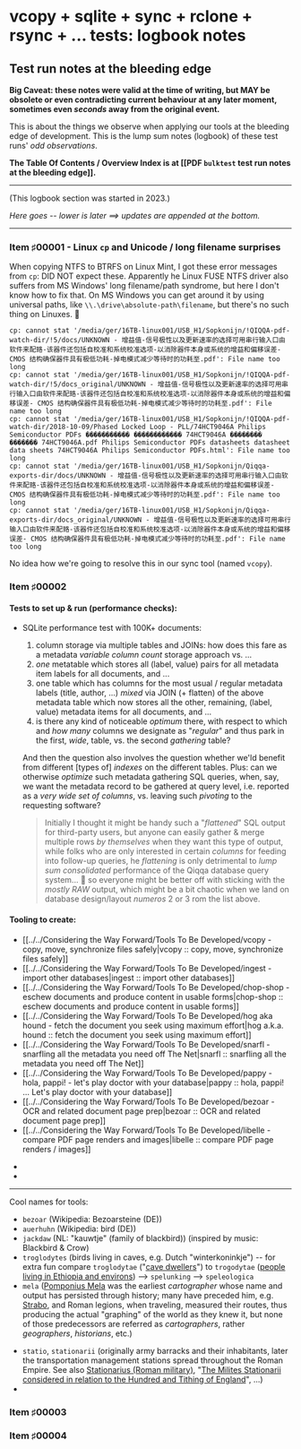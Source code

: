 # vcopy + sqlite + sync + rclone + rsync + ... tests: logbook notes


## Test run notes at the bleeding edge

**Big Caveat: these notes were valid at the time of writing, but MAY be obsolete or even contradicting current behaviour at any later moment, sometimes even *seconds* away from the original event.**

This is about the things we observe when applying our tools at the bleeding edge of development. This is the lump sum notes (logbook) of these test runs' *odd observations*.

**The Table Of Contents / Overview Index is at [[PDF `bulktest` test run notes at the bleeding edge]].**

-------------------------------

(This logbook section was started in 2023.)

*Here goes -- lower is later ==> updates are appended at the bottom.*

-------------------------------

### Item ♯00001 - Linux `cp` and Unicode / long filename surprises

When copying NTFS to BTRFS on Linux Mint, I got these error messages from `cp`:  DID NOT expect these. Apparently he Linux FUSE NTFS driver also suffers from MS Windows' long filename/path syndrome, but here I don't know how to fix that. On MS Windows you can get around it by using universal paths, like `\\.\drive\absolute-path\filename`, but there's no such thing on Linuxes. 🤔

```
cp: cannot stat '/media/ger/16TB-linux001/USB_H1/Sopkonijn/!QIQQA-pdf-watch-dir/!5/docs/UNKNOWN - 增益值-信号极性以及更新速率的选择可用串行输入口由软件来配臵-该器件还包括自校准和系统校准选项-以消除器件本身或系统的增益和偏移误差- CMOS 结构确保器件具有极低功耗-掉电模式减少等待时的功耗至.pdf': File name too long
cp: cannot stat '/media/ger/16TB-linux001/USB_H1/Sopkonijn/!QIQQA-pdf-watch-dir/!5/docs_original/UNKNOWN - 增益值-信号极性以及更新速率的选择可用串行输入口由软件来配臵-该器件还包括自校准和系统校准选项-以消除器件本身或系统的增益和偏移误差- CMOS 结构确保器件具有极低功耗-掉电模式减少等待时的功耗至.pdf': File name too long
cp: cannot stat '/media/ger/16TB-linux001/USB_H1/Sopkonijn/!QIQQA-pdf-watch-dir/2018-10-09/Phased Locked Loop - PLL/74HCT9046A Philips Semiconductor PDFs ����������� ������������ 74HCT9046A �������� ������� 74HCT9046A.pdf Philips Semiconductor PDFs datasheets datasheet data sheets 74HCT9046A Philips Semiconductor PDFs.html': File name too long
cp: cannot stat '/media/ger/16TB-linux001/USB_H1/Sopkonijn/Qiqqa-exports-dir/docs/UNKNOWN - 增益值-信号极性以及更新速率的选择可用串行输入口由软件来配臵-该器件还包括自校准和系统校准选项-以消除器件本身或系统的增益和偏移误差- CMOS 结构确保器件具有极低功耗-掉电模式减少等待时的功耗至.pdf': File name too long
cp: cannot stat '/media/ger/16TB-linux001/USB_H1/Sopkonijn/Qiqqa-exports-dir/docs_original/UNKNOWN - 增益值-信号极性以及更新速率的选择可用串行输入口由软件来配臵-该器件还包括自校准和系统校准选项-以消除器件本身或系统的增益和偏移误差- CMOS 结构确保器件具有极低功耗-掉电模式减少等待时的功耗至.pdf': File name too long
```

No idea how we're going to resolve this in our sync tool (named `vcopy`).



### Item ♯00002


#### Tests to set up & run (performance checks):

- SQLite performance test with 100K+ documents:
  1. column storage via multiple tables and JOINs: how does this fare as a metadata *variable column count* storage approach vs. ...
  2. *one* metatable which stores all (label, value) pairs for all metadata item labels for all documents, and ...
  3. one table which has columns for the most usual / regular metadata labels (title, author, ...) *mixed* via JOIN (+ flatten) of the above metadata table which now stores all the other, remaining, (label, value) metadata items for all documents, and ...
  4. is there any kind of noticeable *optimum* there, with respect to which and *how many* columns we designate as "*regular*" and thus park in the first, *wide*, table, vs. the second *gathering* table?

  And then the question also involves the question whether we'ld benefit from different \[types of\] *indexes* on the different tables. Plus: can we otherwise *optimize* such metadata gathering SQL queries, when, say, we want the metadata record to be gathered at query level, i.e. reported as a *very wide set of columns*, vs. leaving such *pivoting* to the requesting software?
  > 
  > Initially I thought it might be handy such a "*flattened*" SQL output for third-party users, but anyone can easily gather & merge multiple rows *by themselves* when they want this type of output, while folks who are only interested in certain *columns* for feeding into follow-up queries, he *flattening* is only detrimental to *lump sum consolidated* performance of the Qiqqa database query system... 🤔 so everyone might be better off with sticking with the *mostly RAW* output, which might be a bit chaotic when we land on database design/layout *numeros* 2 or 3 rom the list above.
  
  




#### Tooling to create:

* [[../../Considering the Way Forward/Tools To Be Developed/vcopy - copy, move, synchronize files safely|vcopy :: copy, move, synchronize files safely]]
* [[../../Considering the Way Forward/Tools To Be Developed/ingest - import other databases|ingest :: import other databases]]
* [[../../Considering the Way Forward/Tools To Be Developed/chop-shop - eschew documents and produce content in usable forms|chop-shop :: eschew documents and produce content in usable forms]]
* [[../../Considering the Way Forward/Tools To Be Developed/hog aka hound - fetch the document you seek using maximum effort|hog a.k.a. hound :: fetch the document you seek using maximum effort]]
* [[../../Considering the Way Forward/Tools To Be Developed/snarfl - snarfling all the metadata you need off The Net|snarfl :: snarfling all the metadata you need off The Net]]
* [[../../Considering the Way Forward/Tools To Be Developed/pappy - hola, pappi! - let's play doctor with your database|pappy :: hola, pappi! ... Let's play doctor with your database]]
* [[../../Considering the Way Forward/Tools To Be Developed/bezoar - OCR and related document page prep|bezoar :: OCR and related document page prep]]
* [[../../Considering the Way Forward/Tools To Be Developed/libelle - compare PDF page renders and images|libelle :: compare PDF page renders / images]]
-      
- 


----


Cool names for tools:

- `bezoar`  (Wikipedia: Bezoarsteine (DE))
- `auerhuhn` (Wikipedia: bird (DE))
- `jackdaw` (NL: "kauwtje" (family of blackbird))  (inspired by music: Blackbird & Crow)
- `troglodytes` (birds living in caves, e.g. Dutch "winterkoninkje") -- for extra fun compare `troglodytae` ("[cave dwellers](https://en.wikipedia.org/wiki/Troglodytae)") to `trogodytae` ([people living in Ethiopia and environs](https://oxfordre.com/classics/display/10.1093/acrefore/9780199381135.001.0001/acrefore-9780199381135-e-6581;jsessionid=1D13817E2D77A1285548CDFE2476E972)) --> `spelunking` --> `speleologica`
- `mela` ([Pomponius Mela](https://en.wikipedia.org/wiki/Pomponius_Mela) was the earliest *cartographer* whose name and output has persisted through history; many have preceded him, e.g. [Strabo](https://en.wikipedia.org/wiki/Strabo), and Roman legions, when traveling, measured their routes, thus producing the actual "graphing" of the world as they knew it, but none of those predecessors are referred as *cartographers*, rather *geographers*, *historians*, etc.)
* `statio`, `stationarii` (originally army barracks and their inhabitants, later the transportation management stations spread throughout the Roman Empire. See also [Stationarius (Roman military)](https://en.wikipedia.org/wiki/Stationarius_(Roman_military)), "[The Milites Stationarii considered in relation to the Hundred and Tithing of England](https://sci-hub.ru/10.1017/S0261340900006767)", ...)
* 






### Item ♯00003










### Item ♯00004







